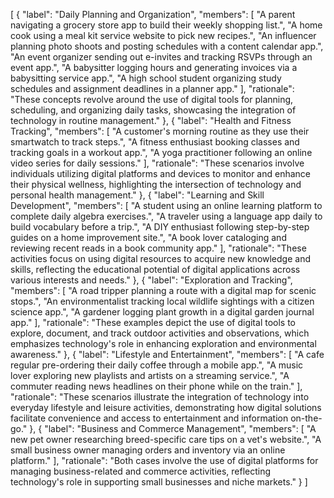 [
  {
    "label": "Daily Planning and Organization",
    "members": [
      "A parent navigating a grocery store app to build their weekly shopping list.",
      "A home cook using a meal kit service website to pick new recipes.",
      "An influencer planning photo shoots and posting schedules with a content calendar app.",
      "An event organizer sending out e-invites and tracking RSVPs through an event app.",
      "A babysitter logging hours and generating invoices via a babysitting service app.",
      "A high school student organizing study schedules and assignment deadlines in a planner app."
    ],
    "rationale": "These concepts revolve around the use of digital tools for planning, scheduling, and organizing daily tasks, showcasing the integration of technology in routine management."
  },
  {
    "label": "Health and Fitness Tracking",
    "members": [
      "A customer's morning routine as they use their smartwatch to track steps.",
      "A fitness enthusiast booking classes and tracking goals in a workout app.",
      "A yoga practitioner following an online video series for daily sessions."
    ],
    "rationale": "These scenarios involve individuals utilizing digital platforms and devices to monitor and enhance their physical wellness, highlighting the intersection of technology and personal health management."
  },
  {
    "label": "Learning and Skill Development",
    "members": [
      "A student using an online learning platform to complete daily algebra exercises.",
      "A traveler using a language app daily to build vocabulary before a trip.",
      "A DIY enthusiast following step-by-step guides on a home improvement site.",
      "A book lover cataloging and reviewing recent reads in a book community app."
    ],
    "rationale": "These activities focus on using digital resources to acquire new knowledge and skills, reflecting the educational potential of digital applications across various interests and needs."
  },
  {
    "label": "Exploration and Tracking",
    "members": [
      "A road tripper planning a route with a digital map for scenic stops.",
      "An environmentalist tracking local wildlife sightings with a citizen science app.",
      "A gardener logging plant growth in a digital garden journal app."
    ],
    "rationale": "These examples depict the use of digital tools to explore, document, and track outdoor activities and observations, which emphasizes technology's role in enhancing exploration and environmental awareness."
  },
  {
    "label": "Lifestyle and Entertainment",
    "members": [
      "A cafe regular pre-ordering their daily coffee through a mobile app.",
      "A music lover exploring new playlists and artists on a streaming service.",
      "A commuter reading news headlines on their phone while on the train."
    ],
    "rationale": "These scenarios illustrate the integration of technology into everyday lifestyle and leisure activities, demonstrating how digital solutions facilitate convenience and access to entertainment and information on-the-go."
  },
  {
    "label": "Business and Commerce Management",
    "members": [
      "A new pet owner researching breed-specific care tips on a vet's website.",
      "A small business owner managing orders and inventory via an online platform."
    ],
    "rationale": "Both cases involve the use of digital platforms for managing business-related and commerce activities, reflecting technology's role in supporting small businesses and niche markets."
  }
]
